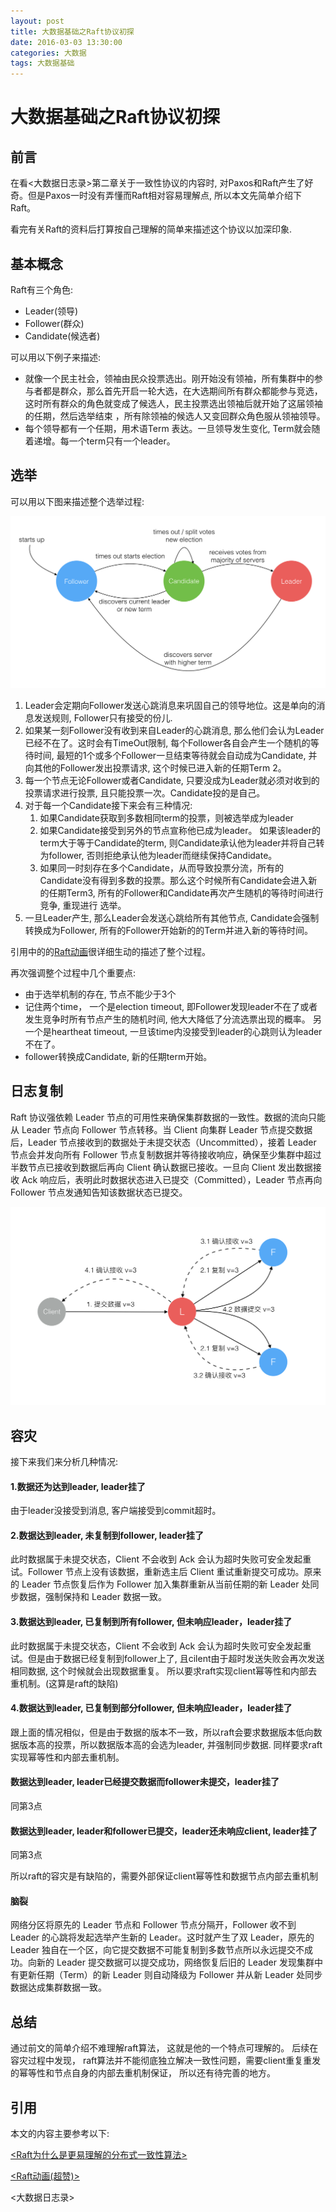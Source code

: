 ```yaml
---
layout: post
title: 大数据基础之Raft协议初探
date: 2016-03-03 13:30:00
categories: 大数据
tags: 大数据基础
---
```

# 大数据基础之Raft协议初探

## 前言

在看<大数据日志录>第二章关于一致性协议的内容时, 对Paxos和Raft产生了好奇。但是Paxos一时没有弄懂而Raft相对容易理解点, 所以本文先简单介绍下Raft。

看完有关Raft的资料后打算按自己理解的简单来描述这个协议以加深印象.

## 基本概念

Raft有三个角色:

* Leader(领导)
* Follower(群众)
* Candidate(候选者)

可以用以下例子来描述:

* 就像一个民主社会，领袖由民众投票选出。刚开始没有领袖，所有集群中的参与者都是群众，那么首先开启一轮大选，在大选期间所有群众都能参与竞选，这时所有群众的角色就变成了候选人，民主投票选出领袖后就开始了这届领袖的任期，然后选举结束 ，所有除领袖的候选人又变回群众角色服从领袖领导。
* 每个领导都有一个任期，用术语Term 表达。一旦领导发生变化, Term就会随着递增。每一个term只有一个leader。

## 选举


可以用以下图来描述整个选举过程:

![img](../image/raft_leader_selection.png)

1.  Leader会定期向Follower发送心跳消息来巩固自己的领导地位。这是单向的消息发送规则, Follower只有接受的份儿.
2.  如果某一刻Follower没有收到来自Leader的心跳消息, 那么他们会认为Leader已经不在了。这时会有TimeOut限制, 每个Follower各自会产生一个随机的等待时间, 最短的1个或多个Follower一旦结束等待就会自动成为Candidate, 并向其他的Follower发出投票请求, 这个时候已进入新的任期Term 2。
3.  每一个节点无论Follower或者Candidate, 只要没成为Leader就必须对收到的投票请求进行投票, 且只能投票一次。Candidate投的是自己。
4.  对于每一个Candidate接下来会有三种情况:
       1.   如果Candidate获取到多数相同term的投票，则被选举成为leader
       2.   如果Candidate接受到另外的节点宣称他已成为leader。 如果该leader的term大于等于Candidate的term, 则Candidate承认他为leader并将自己转为follower, 否则拒绝承认他为leader而继续保持Candidate。
       3.   如果同一时刻存在多个Candidate，从而导致投票分流，所有的Candidate没有得到多数的投票。那么这个时候所有Candidate会进入新的任期Term3, 所有的Follower和Candidate再次产生随机的等待时间进行竞争, 重现进行
       选举。
6. 一旦Leader产生, 那么Leader会发送心跳给所有其他节点, Candidate会强制转换成为Follower, 所有的Follower开始新的的Term并进入新的等待时间。

引用中的的[Raft动画](http://thesecretlivesofdata.com/raft/)很详细生动的描述了整个过程。

再次强调整个过程中几个重要点:

* 由于选举机制的存在, 节点不能少于3个
* 记住两个time， 一个是election timeout, 即Follower发现leader不在了或者发生竞争时所有节点产生的随机时间, 他大大降低了分流选票出现的概率。 另一个是heartheat timeout, 一旦该time内没接受到leader的心跳则认为leader不在了。
* follower转换成Candidate, 新的任期term开始。

## 日志复制

Raft 协议强依赖 Leader 节点的可用性来确保集群数据的一致性。数据的流向只能从 Leader 节点向 Follower 节点转移。当 Client 向集群 Leader 节点提交数据后，Leader 节点接收到的数据处于未提交状态（Uncommitted），接着 Leader 节点会并发向所有 Follower 节点复制数据并等待接收响应，确保至少集群中超过半数节点已接收到数据后再向 Client 确认数据已接收。一旦向 Client 发出数据接收 Ack 响应后，表明此时数据状态进入已提交（Committed），Leader 节点再向 Follower 节点发通知告知该数据状态已提交。

![img](../image/raft_log_replicat.png)

## 容灾

接下来我们来分析几种情况:

#### 1.数据还为达到leader, leader挂了

由于leader没接受到消息, 客户端接受到commit超时。

#### 2.数据达到leader, 未复制到follower, leader挂了

此时数据属于未提交状态，Client 不会收到 Ack 会认为超时失败可安全发起重试。Follower 节点上没有该数据，重新选主后 Client 重试重新提交可成功。原来的 Leader 节点恢复后作为 Follower 加入集群重新从当前任期的新 Leader 处同步数据，强制保持和 Leader 数据一致。

#### 3.数据达到leader, 已复制到所有follower, 但未响应leader，leader挂了

此时数据属于未提交状态，Client 不会收到 Ack 会认为超时失败可安全发起重试。但是由于数据已经复制到follower上了, 且cilent由于超时发送失败会再次发送相同数据, 这个时候就会出现数据重复。 所以要求raft实现client幂等性和内部去重机制。(这算是raft的缺陷)

#### 4.数据达到leader, 已复制到部分follower, 但未响应leader，leader挂了
跟上面的情况相似，但是由于数据的版本不一致，所以raft会要求数据版本低向数据版本高的投票，所以数据版本高的会选为leader, 并强制同步数据. 同样要求raft实现幂等性和内部去重机制。

#### 数据达到leader, leader已经提交数据而follower未提交，leader挂了
同第3点

#### 数据达到leader, leader和follower已提交，leader还未响应client, leader挂了
同第3点

所以raft的容灾是有缺陷的，需要外部保证client幂等性和数据节点内部去重机制

#### 脑裂

网络分区将原先的 Leader 节点和 Follower 节点分隔开，Follower 收不到 Leader 的心跳将发起选举产生新的 Leader。这时就产生了双 Leader，原先的 Leader 独自在一个区，向它提交数据不可能复制到多数节点所以永远提交不成功。向新的 Leader 提交数据可以提交成功，网络恢复后旧的 Leader 发现集群中有更新任期（Term）的新 Leader 则自动降级为 Follower 并从新 Leader 处同步数据达成集群数据一致。

## 总结

通过前文的简单介绍不难理解raft算法， 这就是他的一个特点可理解的。 后续在容灾过程中发现， raft算法并不能彻底独立解决一致性问题，需要client重复重发的幂等性和节点自身的内部去重机制保证， 所以还有待完善的地方。

## 引用

本文的内容主要参考以下:

[\<Raft为什么是更易理解的分布式一致性算法\>](http://blog.csdn.net/mindfloating/article/details/50774564)

[\<Raft动画(超赞)\>](http://thesecretlivesofdata.com/raft/)

<大数据日志录>
